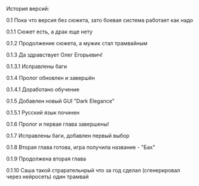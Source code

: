История версий:

0.1 Пока что версия без сюжета, зато боевая система работает как надо 

0.1.1 Сюжет есть, а драк еще нету

0.1.2 Продолжение сюжета, а мужик стал трамвайным

0.1.3 Да здравствует Олег Егорьевич!

 0.1.3.1 Исправлены баги

0.1.4 Пролог обновлен и завершён

 0.1.4.1 Доработано обучение

0.1.5 Добавлен новый GUI "Dark Elegance"

0.1.5.1 Русский язык починен

0.1.6 Пролог и первая глава завершены!

0.1.7 Исправлены баги, добавлен первый выбор

0.1.8 Вторая глава готова, игра получила название - "Бах"

0.1.9 Продолжена вторая глава

0.1.10 Саша такой страрательнрый что за год сделал (сгенерировал через нейросеть) один трамвай
